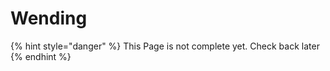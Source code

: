 # Wending

{% hint style="danger" %}
This Page is not complete yet. Check back later
{% endhint %}


